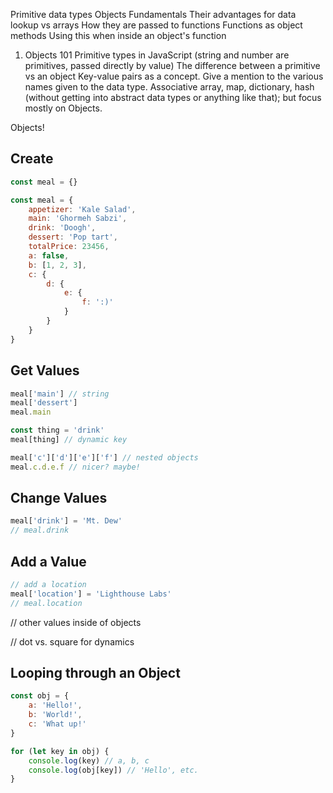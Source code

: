 Primitive data types
Objects Fundamentals
Their advantages for data lookup vs arrays
How they are passed to functions
Functions as object methods
Using this when inside an object's function

1. Objects 101
Primitive types in JavaScript (string and number are primitives, passed directly by value)
The difference between a primitive vs an object
Key-value pairs as a concept.
Give a mention to the various names given to the data type. Associative array, map, dictionary, hash (without getting into abstract data types or anything like that); but focus mostly on Objects.





Objects!

## Create

```js
const meal = {}

const meal = {
    appetizer: 'Kale Salad',
    main: 'Ghormeh Sabzi',
    drink: 'Doogh',
    dessert: 'Pop tart',
    totalPrice: 23456,
    a: false,
    b: [1, 2, 3],
    c: {
        d: {
            e: {
                f: ':)'
            }
        }
    }
}
```

## Get Values

```js
meal['main'] // string
meal['dessert']
meal.main

const thing = 'drink'
meal[thing] // dynamic key

meal['c']['d']['e']['f'] // nested objects
meal.c.d.e.f // nicer? maybe!
```

## Change Values

```js
meal['drink'] = 'Mt. Dew'
// meal.drink 
```

## Add a Value

```js
// add a location
meal['location'] = 'Lighthouse Labs'
// meal.location
```

// other values inside of objects

// dot vs. square for dynamics


## Looping through an Object

```js
const obj = {
    a: 'Hello!',
    b: 'World!',
    c: 'What up!'
}

for (let key in obj) {
    console.log(key) // a, b, c
    console.log(obj[key]) // 'Hello', etc.
}
```
